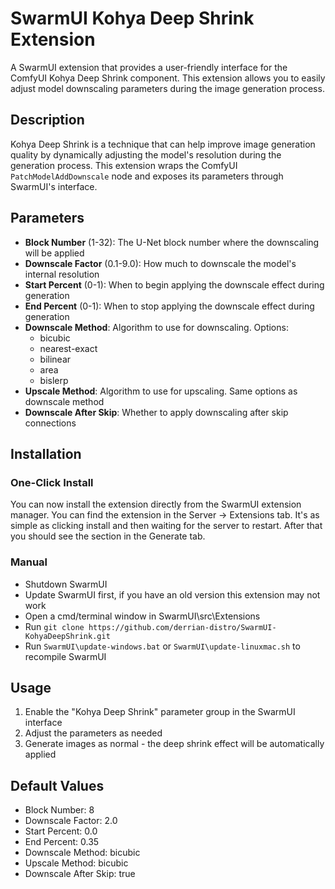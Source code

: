 # SwarmUI Kohya Deep Shrink Extension

A SwarmUI extension that provides a user-friendly interface for the ComfyUI Kohya Deep Shrink component. This extension allows you to easily adjust model downscaling parameters during the image generation process.

## Description

Kohya Deep Shrink is a technique that can help improve image generation quality by dynamically adjusting the model's resolution during the generation process. This extension wraps the ComfyUI `PatchModelAddDownscale` node and exposes its parameters through SwarmUI's interface.

## Parameters

- **Block Number** (1-32): The U-Net block number where the downscaling will be applied
- **Downscale Factor** (0.1-9.0): How much to downscale the model's internal resolution
- **Start Percent** (0-1): When to begin applying the downscale effect during generation
- **End Percent** (0-1): When to stop applying the downscale effect during generation
- **Downscale Method**: Algorithm to use for downscaling. Options:
  - bicubic
  - nearest-exact
  - bilinear
  - area
  - bislerp
- **Upscale Method**: Algorithm to use for upscaling. Same options as downscale method
- **Downscale After Skip**: Whether to apply downscaling after skip connections

## Installation

### One-Click Install
You can now install the extension directly from the SwarmUI extension manager.
You can find the extension in the Server -> Extensions tab.
It's as simple as clicking install and then waiting for the server to restart.
After that you should see the section in the Generate tab.

### Manual
* Shutdown SwarmUI
* Update SwarmUI first, if you have an old version this extension may not work
* Open a cmd/terminal window in SwarmUI\src\Extensions
* Run `git clone https://github.com/derrian-distro/SwarmUI-KohyaDeepShrink.git`
* Run `SwarmUI\update-windows.bat` or `SwarmUI\update-linuxmac.sh` to recompile SwarmUI

## Usage

1. Enable the "Kohya Deep Shrink" parameter group in the SwarmUI interface
2. Adjust the parameters as needed
3. Generate images as normal - the deep shrink effect will be automatically applied

## Default Values

- Block Number: 8
- Downscale Factor: 2.0
- Start Percent: 0.0
- End Percent: 0.35
- Downscale Method: bicubic
- Upscale Method: bicubic
- Downscale After Skip: true